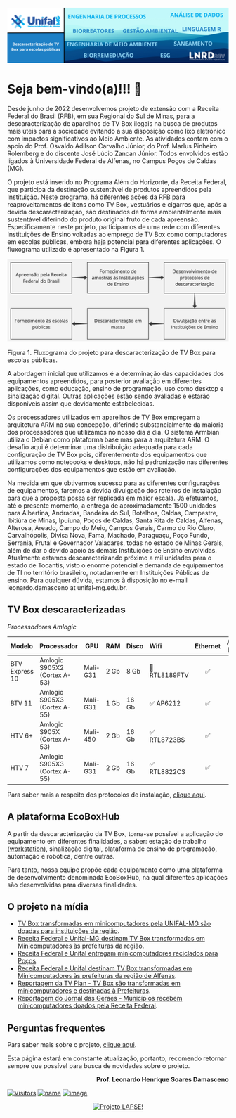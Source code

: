 ![banner](https://github.com/lnrddev/tvbox/blob/main/images/banner_lnrd_tvbox.png?raw=true)

# Seja bem-vindo(a)!!! 👋

Desde junho de 2022 desenvolvemos projeto de extensão com a Receita Federal do Brasil (RFB), em sua Regional do Sul de Minas, para a descaracterização de aparelhos de TV Box ilegais na busca de produtos mais úteis para a sociedade evitando a sua disposição como lixo eletrônico com impactos significativos ao Meio Ambiente. As atividades contam com o apoio do Prof. Osvaldo Adilson Carvalho Júnior, do Prof. Marlus Pinheiro Rolemberg e do discente José Lúcio Zancan Júnior. Todos envolvidos estão ligados à Universidade Federal de Alfenas, no Campus Poços de Caldas (MG).

O projeto está inserido no Programa Além do Horizonte, da Receita Federal, que participa da destinação sustentável de produtos apreendidos pela Instituição. Neste programa, há diferentes ações da RFB para reaproveitamentos de itens como TV Box, vestuários e cigarros que, após a devida descaracterização, são destinados de forma ambientalmente mais sustentável diferindo do produto original fruto de cada apreensão. Especificamente neste projeto, participamos de uma rede com diferentes Instituições de Ensino voltadas ao emprego de TV Box como computadores em escolas públicas, embora haja potencial para diferentes aplicações. O fluxograma utilizado é apresentado na Figura 1.

![fluxograma](https://github.com/lnrddev/tvbox/blob/main/images/fluxograma_apreensao_RF.jpeg?raw=true)

Figura 1. Fluxograma do projeto para descaracterização de TV Box para escolas públicas.

A abordagem inicial que utilizamos é a determinação das capacidades dos equipamentos apreendidos, para posterior avaliação em diferentes aplicações, como educação, ensino de programação, uso como desktop e sinalização digital. Outras aplicações estão sendo avaliadas e estarão disponíveis assim que devidamente estabelecidas.

Os processadores utilizados em aparelhos de TV Box empregam a arquitetura ARM na sua concepção, diferindo substancialmente da maioria dos processadores que utilizamos no nosso dia a dia. O sistema Armbian utiliza o Debian como plataforma base mas para a arquitetura ARM. O desafio aqui é determinar uma distribuição adequada para cada configuração de TV Box pois, diferentemente dos equipamentos que utilizamos como notebooks e desktops, não há padronização nas diferentes configurações dos equipamentos que estão em avaliação.

Na medida em que obtivermos sucesso para as diferentes configurações de equipamentos, faremos a devida divulgação dos roteiros de instalação para que a proposta possa ser replicada em maior escala. Já efetuamos, até o presente momento, a entrega de aproximadamente 1500 unidades para Albertina, Andradas, Bandeira do Sul, Botelhos, Caldas, Campestre, Ibitiúra de Minas, Ipuiuna, Poços de Caldas, Santa Rita de Caldas, Alfenas, Alterosa, Areado, Campo do Meio, Campos Gerais, Carmo do Rio Claro, Carvalhópolis, Divisa Nova, Fama, Machado, Paraguaçu, Poço Fundo, Serrania, Frutal e Governador Valadares, todas no estado de Minas Gerais, além de dar o devido apoio às demais Instituições de Ensino envolvidas. Atualmente estamos descaracterizando próximo a mil unidades para o estado de Tocantis, visto o enorme potencial e demanda de equipamentos de TI no território brasileiro, notadamente em Instituições Públicas de ensino. Para qualquer dúvida, estamos à disposição no e-mail leonardo.damasceno at unifal-mg.edu.br. 

## TV Box descaracterizadas

*Processadores Amlogic*

| Modelo         | Processador                  | GPU      | RAM  | Disco | Wifi         | Ethernet | Áudio HDMI |
| :------------- | ---------------------------- | -------- | ---- | ----- | :----------- | :------: | :--------: |
| BTV Express 10 | Amlogic S905X2 (Cortex A-53) | Mali-G31 | 2 Gb | 8 Gb  | 🚫 RTL8189FTV |    ✅     |     ✅      |
| BTV 11         | Amlogic S905X3 (Cortex A-55) | Mali-G31 | 1 Gb | 16 Gb | ✅ AP6212     |    ✅     |     ✅      |
| HTV 6+         | Amlogic S905X (Cortex A-53)  | Mali-450 | 2 Gb | 16 Gb | ✅ RTL8723BS  |    ✅     |     ✅      |
| HTV 7          | Amlogic S905X3 (Cortex A-55) | Mali-G31 | 2 Gb | 16 Gb | ✅ RTL8822CS  |    ✅     |     ✅      |

Para saber mais a respeito dos protocolos de instalação, [clique aqui](https://github.com/lnrddev/tvbox/blob/main/documentacao/guiainstalacao_amlogic.md).

## A plataforma EcoBoxHub

A partir da descaracterização da TV Box, torna-se possível a aplicação do equipamento em diferentes finalidades, a saber: estação de trabalho ([workstation](https://github.com/lnrddev/tvbox/blob/main/documentacao/workstation.md)), sinalização digital, plataforma de ensino de programação, automação e robótica, dentre outras.

Para tanto, nossa equipe propõe cada equipamento como uma plataforma de desenvolvimento denominada EcoBoxHub, na qual diferentes aplicações são desenvolvidas para diversas finalidades. 

## O projeto na mídia

- [TV Box transformadas em minicomputadores pela UNIFAL-MG são doadas para instituições da região](https://www.unifal-mg.edu.br/portal/2023/05/18/tv-box-transformadas-em-minicomputadores-pela-unifal-mg-sao-doadas-para-instituicoes-da-regiao/).
- [Receita Federal e Unifal-MG destinam TV Box transformadas em Minicomputadores às prefeituras da região](https://www.gov.br/receitafederal/pt-br/assuntos/noticias/2023/maio/receita-federal-e-unifal-mg-destinam-tv-box-transformadas-em-minicomputadores-para-prefeituras-da-regiao).
- [Receita Federal e Unifal entregam minicomputadores reciclados para Poços](https://www.pocosja.com.br/2023/05/12/receita-federal-e-unifal-entregam-minicomputadores-reciclados-para-pocos/).
- [Receita Federal e Unifal destinam TV Box transformadas em Minicomputadores às prefeituras da região de Alfenas](https://www.gov.br/receitafederal/pt-br/assuntos/noticias/2023/setembro/receita-federal-e-unifal-destinam-tv-box-transformadas-em-minicomputadores-as-prefeituras-da-regiao-de-alfenas?fbclid=PAAaZtLbnv7aYcoEdHW3U64WpjAsq-OMBLXiz0oeHApGj6FEhLKvKTDPG6R18).
- [Reportagem da TV Plan - TV Box são transformadas em minicomputadores e destinadas à Prefeituras](https://www.youtube.com/watch?v=5mZmC_hQGf4).
- [Reportagem do Jornal das Geraes - Municípios recebem minicomputadores doados pela Receita Federal](https://www.youtube.com/watch?v=JIyAsC1v9Sc).

## Perguntas frequentes

Para saber mais sobre o projeto, [clique aqui](https://github.com/lnrddev/tvbox/blob/main/documentacao/faq.md).

Esta página estará em constante atualização, portanto, recomendo retornar sempre que possível para busca de novidades sobre o projeto.

**<p align="right">Prof. Leonardo Henrique Soares Damasceno</p>**

[![Visitors](https://api.visitorbadge.io/api/visitors?path=https%3A%2F%2Fgithub.com%2Flnrddev%2Ftvbox&label=Visitantes&countColor=%23d9e3f0)](https://visitorbadge.io/status?path=https%3A%2F%2Fgithub.com%2Flnrddev%2Ftvbox)
[![name](https://img.shields.io/badge/WhatsApp-25D366?style=for-the-badge&logo=whatsapp&logoColor=white)](http://wa.me/553597686099)
[![image](https://img.shields.io/badge/R-276DC3?style=for-the-badge&logo=r&logoColor=white)](https://www.r-project.org)


<center> 
  <a href="https://www.instagram.com/projeto.lapse/">
    <img src="https://lnrd.dev/home/wp-content/uploads/2024/02/lapse_logotipo.png" alt="Projeto LAPSE!" width="30%" height="30%">
  </a> 
</center>
